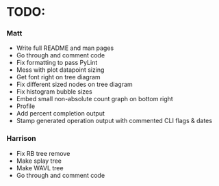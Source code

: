 # TODO:

### Matt
* Write full README and man pages
* Go through and comment code
* Fix formatting to pass PyLint
* Mess with plot datapoint sizing
* Get font right on tree diagram
* Fix different sized nodes on tree diagram
* Fix histogram bubble sizes
* Embed small non-absolute count graph on bottom right
* Profile
* Add percent completion output
* Stamp generated operation output with commented CLI flags & dates

### Harrison
* Fix RB tree remove
* Make splay tree
* Make WAVL tree
* Go through and comment code


